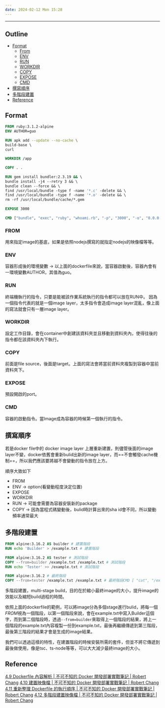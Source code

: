 ```yaml
---
date: 2024-02-12 Mon 15:28
---
```

---

## Outline
+ [Format](##Format)
	+ [From](###From)
	+ [ENV](###ENV) 
	+ [RUN](###RUN)
	+ [WORKDIR](###WORKDIR)
	+ [COPY](###COPY)
	+ [EXPOSE](###EXPOSE)
	+ [CMD](###CMD)
+ [撰寫順序](##撰寫順序)
+ [多階段建置](##多階段建置)
+ [Reference](##Reference)
## Format 

```dockerfile
FROM ruby:3.1.2-alpine  
ENV AUTHOR=guo
  
RUN apk add --update --no-cache \  
build-base \  
curl  
  
WORKDIR /app  
  
COPY . .  
  
RUN gem install bundler:2.3.19 && \  
bundle install -j4 --retry 3 && \  
bundle clean --force && \  
find /usr/local/bundle -type f -name '*.c' -delete && \  
find /usr/local/bundle -type f -name '*.o' -delete && \  
rm -rf /usr/local/bundle/cache/*.gem  
  
EXPOSE 3000  
  
CMD ["bundle", "exec", "ruby", "whoami.rb", "-p", "3000", "-o", "0.0.0.0"]
```

### FROM

用來指定image的基底，如果是依照nodejs撰寫的就指定nodejs的映像檔等等。

### ENV

容器形成後的環境變數 -> 以上面的dockerfile來說，當容器啟動後，容器內會有一環境變數AUTHOR，其值為guo。

### RUN

終端機執行的指令，只要是能被該作業系統執行的指令都可以放在RUN中。
因為一個指令代表的就是一個image layer，太多指令會造成image layer混亂，像上面的寫法就會只有一層image layer。

### WORKDIR

設定工作目錄，會在container中創建該資料夾並且移動到資料夾內，使得往後的指令都在該資料夾內下執行。

### COPY

前面是file source，後面是target。上面的寫法會將當前資料夾複製到容器中當前資料夾下。
### EXPOSE

預設開啟的port。

### CMD

容器的啟動指令。當Image成為容器的時候第一個執行的指令。

## 撰寫順序

若是docker file中的 docker image layer 上層重新建置，則儘管後面的image layer不變，docker依舊會重新bulid出新的image layer，而==不會觸發cache機制==，所以我們應該要將越不會變動的指令放在上方。

順序大致如下
+ FROM
+ ENV -> option(看變動程度決定位置)
+ EXPOSE
+ WORKDIR
+ RUN  -> 可能會需要為容器安裝新的package
+ COPY -> 因為當程式碼變動後，bulid時計算出來的sha id會不同，所以變動頻率通常最大


## 多階段建置

```dockerfile
FROM alpine:3.16.2 AS builder # 建置階段  
RUN echo 'Builder' > /example.txt # 建置階段  
  
FROM alpine:3.16.2 AS tester # 測試階段  
COPY --from=builder /example.txt /example.txt # 測試階段  
RUN echo 'Tester' >> /example.txt # 測試階段  
  
FROM alpine:3.16.2 # 最終階段  
COPY --from=tester /example.txt /example.txt # 最終階段CMD [ "cat", "/example.txt" ] # 最終階段
```

多階段建置，multi-stage build，目的在於縮小最終image的大小，提升image的效能以及縮短build過程的時間。

依照上面的dockerfile的範例，可以將image分為多個stage進行bulid，將每一個*FROM*視為一個階段，以第一個階段來說，會在example.txt中寫入Builder這個字，而到第二個階段時，透過`--from=builder`來取得上一個階段的結果，將上一個階段的example.txt內容複製一份到example.txt，最後再繼續傳遞到第三階段，最後第三階段的結果才會是生成的image結果。

我們可以透過這樣的特性，在建置階段的時候安裝所需的套件，但並不將它傳遞到最後做使用，像是tsc、ts-node等等，可以大大減少最終image的大小。



## Reference

[4.9 Dockerfile 內容解析 | 不可不知的 Docker 開發部署實戰筆記 | Robert Chang](https://docker.robertchang.me/images/explain-dockerfile)
[4.10 建置映像檔 | 不可不知的 Docker 開發部署實戰筆記 | Robert Chang](https://docker.robertchang.me/images/building)
[4.11 重新整理 Dockerfile 的執行順序 | 不可不知的 Docker 開發部署實戰筆記 | Robert Chang](https://docker.robertchang.me/images/reorder-dockerfile)
[4.12 多階段建置映像檔 | 不可不知的 Docker 開發部署實戰筆記 | Robert Chang](https://docker.robertchang.me/images/multiple-building)
